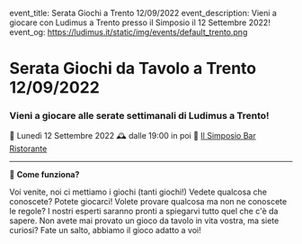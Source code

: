 event_title: Serata Giochi a Trento 12/09/2022
event_description: Vieni a giocare con Ludimus a Trento presso il Simposio il 12 Settembre 2022!
event_og: https://ludimus.it/static/img/events/default_trento.png

# Serata Giochi da Tavolo a Trento 12/09/2022

### Vieni a giocare alle serate settimanali di Ludimus a Trento!

📅 Lunedì 12 Settembre 2022
🕰 dalle 19:00 in poi
📍 [Il Simposio Bar Ristorante](https://g.page/ilsimposiotrento?share)

---

🎲 **Come funziona?**

Voi venite, noi ci mettiamo i giochi (tanti giochi!)
Vedete qualcosa che conoscete? Potete giocarci!
Volete provare qualcosa ma non ne conoscete le regole? I nostri esperti saranno pronti a spiegarvi tutto quel che c'è da sapere.
Non avete mai provato un gioco da tavolo in vita vostra, ma siete curiosi? Fate un salto, abbiamo il gioco adatto a voi!